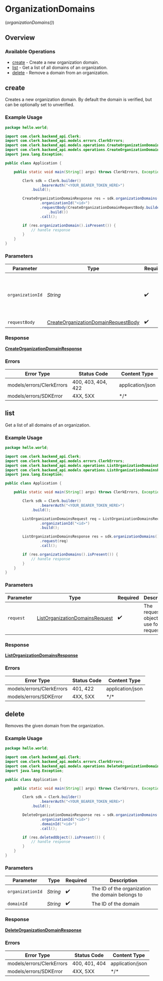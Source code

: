 # OrganizationDomains
(*organizationDomains()*)

## Overview

### Available Operations

* [create](#create) - Create a new organization domain.
* [list](#list) - Get a list of all domains of an organization.
* [delete](#delete) - Remove a domain from an organization.

## create

Creates a new organization domain. By default the domain is verified, but can be optionally set to unverified.

### Example Usage

```java
package hello.world;

import com.clerk.backend_api.Clerk;
import com.clerk.backend_api.models.errors.ClerkErrors;
import com.clerk.backend_api.models.operations.CreateOrganizationDomainRequestBody;
import com.clerk.backend_api.models.operations.CreateOrganizationDomainResponse;
import java.lang.Exception;

public class Application {

    public static void main(String[] args) throws ClerkErrors, Exception {

        Clerk sdk = Clerk.builder()
                .bearerAuth("<YOUR_BEARER_TOKEN_HERE>")
            .build();

        CreateOrganizationDomainResponse res = sdk.organizationDomains().create()
                .organizationId("<id>")
                .requestBody(CreateOrganizationDomainRequestBody.builder()
                    .build())
                .call();

        if (res.organizationDomain().isPresent()) {
            // handle response
        }
    }
}
```

### Parameters

| Parameter                                                                                             | Type                                                                                                  | Required                                                                                              | Description                                                                                           |
| ----------------------------------------------------------------------------------------------------- | ----------------------------------------------------------------------------------------------------- | ----------------------------------------------------------------------------------------------------- | ----------------------------------------------------------------------------------------------------- |
| `organizationId`                                                                                      | *String*                                                                                              | :heavy_check_mark:                                                                                    | The ID of the organization where the new domain will be created.                                      |
| `requestBody`                                                                                         | [CreateOrganizationDomainRequestBody](../../models/operations/CreateOrganizationDomainRequestBody.md) | :heavy_check_mark:                                                                                    | N/A                                                                                                   |

### Response

**[CreateOrganizationDomainResponse](../../models/operations/CreateOrganizationDomainResponse.md)**

### Errors

| Error Type                | Status Code               | Content Type              |
| ------------------------- | ------------------------- | ------------------------- |
| models/errors/ClerkErrors | 400, 403, 404, 422        | application/json          |
| models/errors/SDKError    | 4XX, 5XX                  | \*/\*                     |

## list

Get a list of all domains of an organization.

### Example Usage

```java
package hello.world;

import com.clerk.backend_api.Clerk;
import com.clerk.backend_api.models.errors.ClerkErrors;
import com.clerk.backend_api.models.operations.ListOrganizationDomainsRequest;
import com.clerk.backend_api.models.operations.ListOrganizationDomainsResponse;
import java.lang.Exception;

public class Application {

    public static void main(String[] args) throws ClerkErrors, Exception {

        Clerk sdk = Clerk.builder()
                .bearerAuth("<YOUR_BEARER_TOKEN_HERE>")
            .build();

        ListOrganizationDomainsRequest req = ListOrganizationDomainsRequest.builder()
                .organizationId("<id>")
                .build();

        ListOrganizationDomainsResponse res = sdk.organizationDomains().list()
                .request(req)
                .call();

        if (res.organizationDomains().isPresent()) {
            // handle response
        }
    }
}
```

### Parameters

| Parameter                                                                                   | Type                                                                                        | Required                                                                                    | Description                                                                                 |
| ------------------------------------------------------------------------------------------- | ------------------------------------------------------------------------------------------- | ------------------------------------------------------------------------------------------- | ------------------------------------------------------------------------------------------- |
| `request`                                                                                   | [ListOrganizationDomainsRequest](../../models/operations/ListOrganizationDomainsRequest.md) | :heavy_check_mark:                                                                          | The request object to use for the request.                                                  |

### Response

**[ListOrganizationDomainsResponse](../../models/operations/ListOrganizationDomainsResponse.md)**

### Errors

| Error Type                | Status Code               | Content Type              |
| ------------------------- | ------------------------- | ------------------------- |
| models/errors/ClerkErrors | 401, 422                  | application/json          |
| models/errors/SDKError    | 4XX, 5XX                  | \*/\*                     |

## delete

Removes the given domain from the organization.

### Example Usage

```java
package hello.world;

import com.clerk.backend_api.Clerk;
import com.clerk.backend_api.models.errors.ClerkErrors;
import com.clerk.backend_api.models.operations.DeleteOrganizationDomainResponse;
import java.lang.Exception;

public class Application {

    public static void main(String[] args) throws ClerkErrors, Exception {

        Clerk sdk = Clerk.builder()
                .bearerAuth("<YOUR_BEARER_TOKEN_HERE>")
            .build();

        DeleteOrganizationDomainResponse res = sdk.organizationDomains().delete()
                .organizationId("<id>")
                .domainId("<id>")
                .call();

        if (res.deletedObject().isPresent()) {
            // handle response
        }
    }
}
```

### Parameters

| Parameter                                        | Type                                             | Required                                         | Description                                      |
| ------------------------------------------------ | ------------------------------------------------ | ------------------------------------------------ | ------------------------------------------------ |
| `organizationId`                                 | *String*                                         | :heavy_check_mark:                               | The ID of the organization the domain belongs to |
| `domainId`                                       | *String*                                         | :heavy_check_mark:                               | The ID of the domain                             |

### Response

**[DeleteOrganizationDomainResponse](../../models/operations/DeleteOrganizationDomainResponse.md)**

### Errors

| Error Type                | Status Code               | Content Type              |
| ------------------------- | ------------------------- | ------------------------- |
| models/errors/ClerkErrors | 400, 401, 404             | application/json          |
| models/errors/SDKError    | 4XX, 5XX                  | \*/\*                     |